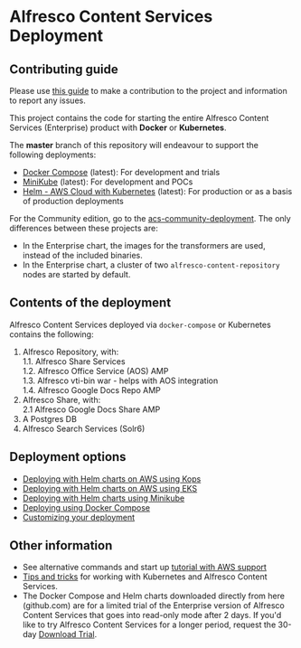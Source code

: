 
# Alfresco Content Services Deployment

## Contributing guide
Please use [this guide](CONTRIBUTING.md) to make a contribution to the project and information to report any issues.

This project contains the code for starting the entire Alfresco Content Services (Enterprise) product with **Docker** or **Kubernetes**.

The **master** branch of this repository will endeavour to support the following deployments:
- [Docker Compose](docs/docker-compose-deployment.md) (latest): For development and trials
- [MiniKube](docs/helm-deployment-minikube.md) (latest): For development and POCs
- [Helm - AWS Cloud with Kubernetes](docs/helm-deployment-aws_cloud.md) (latest): For production or as a basis of production deployments

For the Community edition, go to the [acs-community-deployment](https://github.com/Alfresco/acs-community-deployment).
The only differences between these projects are:
* In the Enterprise chart, the images for the transformers are used, instead of the included binaries.
* In the Enterprise chart, a cluster of two `alfresco-content-repository` nodes are started by default.

## Contents of the deployment
Alfresco Content Services deployed via `docker-compose` or Kubernetes contains the following:
1. Alfresco Repository, with:  
1.1. Alfresco Share Services   
1.2. Alfresco Office Service (AOS) AMP  
1.3. Alfresco vti-bin war - helps with AOS integration  
1.4. Alfresco Google Docs Repo AMP  
2. Alfresco Share, with:  
2.1 Alfresco Google Docs Share AMP  
3. A Postgres DB  
4. Alfresco Search Services (Solr6)

## Deployment options
* [Deploying with Helm charts on AWS using Kops](docs/helm-deployment-aws_cloud.md)
* [Deploying with Helm charts on AWS using EKS](docs/helm-deployment-aws_eks.md)
* [Deploying with Helm charts using Minikube](docs/helm-deployment-minikube.md)
* [Deploying using Docker Compose](docs/docker-compose-deployment.md)
* [Customizing your deployment](docs/customising-deployment.md)

## Other information
* See alternative commands and start up [tutorial with AWS support](https://github.com/Alfresco/alfresco-anaxes-shipyard/blob/master/docs/running-a-cluster.md)
* [Tips and tricks](https://github.com/Alfresco/alfresco-anaxes-shipyard/blob/master/docs/tips-and-tricks.md) for working with Kubernetes and Alfresco Content Services.
* The Docker Compose and Helm charts downloaded directly from here (github.com) are for
 a limited trial of the Enterprise version of Alfresco Content Services that goes into read-only mode after 2 days. If you'd like to try Alfresco Content Services for a longer period, request the 30-day [Download Trial](https://www.alfresco.com/platform/content-services-ecm/trial/download).
